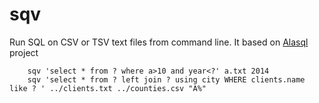 sqv
===

Run SQL on CSV or TSV text files from command line.
It based on [Alasql](github.com/agershun/alasql) project

```
    sqv 'select * from ? where a>10 and year<?' a.txt 2014
    sqv 'select * from ? left join ? using city WHERE clients.name like ? ' ../clients.txt ../counties.csv "A%"
```
